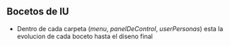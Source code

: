 ## Bocetos de IU

- Dentro de cada carpeta (_menu_, _panelDeControl_, _userPersonas_) esta la evolucion de cada boceto hasta el diseno final

